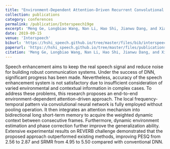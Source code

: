 ```yaml
---
title: "Environment-Dependent Attention-Driven Recurrent Convolutional Neural Network for Robust Speech Enhancement"
collection: publications
category: conferences
permalink: /publication/Interspeech19ge
excerpt: 'Meng Ge, Longbiao Wang, Nan Li, Hao Shi, Jianwu Dang, and Xiangang Li'
date: 2019-09-15
venue: 'Interspeech'
biburl: 'https://hshi_speech.github.io/tree/master/files/bib/interspeech-2019-ge.txt'
paperurl: 'https://hshi_speech.github.io/tree/master/files/publications/interspeech-2019-ge.pdf'
citation: 'Meng Ge, Longbiao Wang, Nan Li, Hao Shi, Jianwu Dang, and Xiangang Li, "Environment-Dependent Attention-Driven Recurrent Convolutional Neural Network for Robust Speech Enhancement," in Proc. of Interspeech 2019, 3153-3157'
---
```


Speech enhancement aims to keep the real speech signal and reduce noise for building robust communication systems. Under the success of DNN, significant progress has been made. Nevertheless, accuracy of the speech enhancement system is not satisfactory due to insufficient consideration of varied environmental and contextual information in complex cases. To address these problems, this research proposes an end-to-end environment-dependent attention-driven approach. The local frequency-temporal pattern via convolutional neural network is fully employed without pooling operation. It then integrates an attention mechanism into bidirectional long short-term memory to acquire the weighted dynamic context between consecutive frames. Furthermore, dynamic environment estimation and phase correction further improve the generalization ability. Extensive experimental results on REVERB challenge demonstrated that the proposed approach outperformed existing methods, improving PESQ from 2.56 to 2.87 and SRMR from 4.95 to 5.50 compared with conventional DNN.
